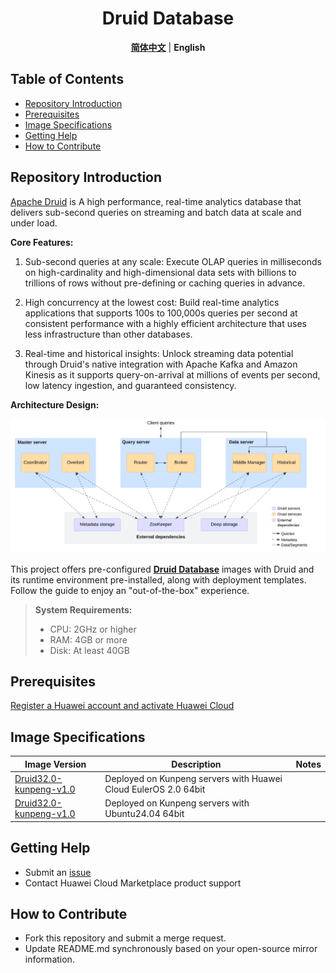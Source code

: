 <p align="center">
  <h1 align="center">Druid Database</h1>
  <p align="center">
    <a href="README_ZH.md"><strong>简体中文</strong></a> | <strong>English</strong>
  </p>

## Table of Contents

- [Repository Introduction](#repository-introduction)  
- [Prerequisites](#prerequisites)  
- [Image Specifications](#image-specifications)
- [Getting Help](#getting-help)
- [How to Contribute](#how-to-contribute)

## Repository Introduction  
[Apache Druid](https://github.com/apache/Druid) is A high performance, real-time analytics database that delivers sub-second queries on streaming and batch data at scale and under load.  

**Core Features:**
1. Sub-second queries at any scale: Execute OLAP queries in milliseconds on high-cardinality and high-dimensional data sets with billions to trillions of rows without pre-defining or caching queries in advance.

2. High concurrency at the lowest cost: Build real-time analytics applications that supports 100s to 100,000s queries per second at consistent performance with a highly efficient architecture that uses less infrastructure than other databases.

3. Real-time and historical insights: Unlock streaming data potential through Druid's native integration with Apache Kafka and Amazon Kinesis as it supports query-on-arrival at millions of events per second, low latency ingestion, and guaranteed consistency.

**Architecture Design:**

![](./images/img001.png)

This project offers pre-configured [**Druid Database**](https://marketplace.huaweicloud.com/intl/hidden/contents/63b64c0b-e95a-4f5f-9029-92f0cc005505) images with Druid and its runtime environment pre-installed, along with deployment templates. Follow the guide to enjoy an "out-of-the-box" experience.

> **System Requirements:**
> - CPU: 2GHz or higher  
> - RAM: 4GB or more  
> - Disk: At least 40GB  

## Prerequisites  
[Register a Huawei account and activate Huawei Cloud](https://support.huaweicloud.com/usermanual-account/account_id_001.html)

## Image Specifications  

| Image Version                                                  | Description                                             | Notes |  
|----------------------------------------------------------------|---------------------------------------------------------|-------|  
| [Druid32.0-kunpeng-v1.0](https://github.com/HuaweiCloudDeveloper/Druid-image/tree/Druid32.0-kunpeng-v1.0) | Deployed on Kunpeng servers with Huawei Cloud EulerOS 2.0 64bit |  | 
| [Druid32.0-kunpeng-v1.0](https://github.com/HuaweiCloudDeveloper/Druid-image/tree/Druid32.0-kunpeng-v1.0) | Deployed on Kunpeng servers with Ubuntu24.04 64bit   |  |  

## Getting Help
- Submit an [issue](https://github.com/HuaweiCloudDeveloper/Druid-image/issues)
- Contact Huawei Cloud Marketplace product support

## How to Contribute
- Fork this repository and submit a merge request.
- Update README.md synchronously based on your open-source mirror information.
